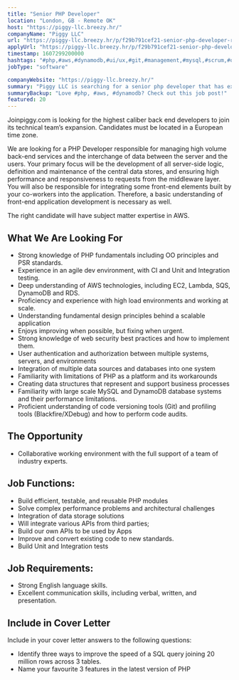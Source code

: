 ```yaml
---
title: "Senior PHP Developer"
location: "London, GB - Remote OK"
host: "https://piggy-llc.breezy.hr/"
companyName: "Piggy LLC"
url: "https://piggy-llc.breezy.hr/p/f29b791cef21-senior-php-developer-remote"
applyUrl: "https://piggy-llc.breezy.hr/p/f29b791cef21-senior-php-developer-remote/apply"
timestamp: 1607299200000
hashtags: "#php,#aws,#dynamodb,#ui/ux,#git,#management,#mysql,#scrum,#office,#English"
jobType: "software"

companyWebsite: "https://piggy-llc.breezy.hr/"
summary: "Piggy LLC is searching for a senior php developer that has experience in an agile dev environment, with CI and Unit and Integration testing."
summaryBackup: "Love #php, #aws, #dynamodb? Check out this job post!"
featured: 20
---
```


Joinpiggy.com is looking for the highest caliber back end developers to join its technical team’s expansion. Candidates must be located in a European time zone.

We are looking for a PHP Developer responsible for managing high volume back-end services and the interchange of data between the server and the users. Your primary focus will be the development of all server-side logic, definition and maintenance of the central data stores, and ensuring high performance and responsiveness to requests from the middleware layer. You will also be responsible for integrating some front-end elements built by your co-workers into the application. Therefore, a basic understanding of front-end application development is necessary as well.

The right candidate will have subject matter expertise in AWS.

## What We Are Looking For

*   Strong knowledge of PHP fundamentals including OO principles and PSR standards.
*   Experience in an agile dev environment, with CI and Unit and Integration testing.
*   Deep understanding of AWS technologies, including EC2, Lambda, SQS, DynamoDB and RDS.
*   Proficiency and experience with high load environments and working at scale.
*   Understanding fundamental design principles behind a scalable application
*   Enjoys improving when possible, but fixing when urgent.
*   Strong knowledge of web security best practices and how to implement them.
*   User authentication and authorization between multiple systems, servers, and environments
*   Integration of multiple data sources and databases into one system
*   Familiarity with limitations of PHP as a platform and its workarounds
*   Creating data structures that represent and support business processes
*   Familiarity with large scale MySQL and DynamoDB database systems and their performance limitations.
*   Proficient understanding of code versioning tools (Git) and profiling tools (Blackfire/XDebug) and how to perform code audits.

## The Opportunity

*   Collaborative working environment with the full support of a team of industry experts.

## Job Functions:

*   Build efficient, testable, and reusable PHP modules
*   Solve complex performance problems and architectural challenges
*   Integration of data storage solutions
*   Will integrate various APIs from third parties;
*   Build our own APIs to be used by Apps
*   Improve and convert existing code to new standards.
*   Build Unit and Integration tests

## Job Requirements:

*   Strong English language skills.
*   Excellent communication skills, including verbal, written, and presentation.

## Include in Cover Letter

Include in your cover letter answers to the following questions:

*   Identify three ways to improve the speed of a SQL query joining 20 million rows across 3 tables.
*   Name your favourite 3 features in the latest version of PHP
